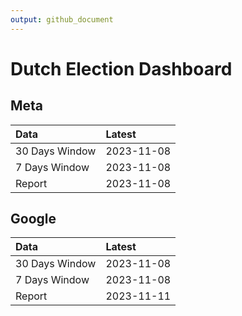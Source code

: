 ```yaml
---
output: github_document
---
```


# Dutch Election Dashboard



## Meta


|Data           |Latest     |
|:--------------|:----------|
|30 Days Window |2023-11-08 |
|7 Days Window  |2023-11-08 |
|Report         |2023-11-08 |

## Google


|Data           |Latest     |
|:--------------|:----------|
|30 Days Window |2023-11-08 |
|7 Days Window  |2023-11-08 |
|Report         |2023-11-11 |
